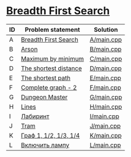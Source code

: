 # [Breadth First Search](https://www.e-olymp.com/ru/contests/9208)




| ID | Problem statement                                                                | Solution                 |
|----|----------------------------------------------------------------------------------|--------------------------|
| A  | [Breadth First Search](https://www.e-olymp.com/en/contests/9208/problems/80028)  | [A/main.cpp](A/main.cpp) |
| B  | [Arson](https://www.e-olymp.com/en/contests/9208/problems/80029)                 | [B/main.cpp](B/main.cpp) |
| C  | [Maximum by minimum](https://www.e-olymp.com/en/contests/9208/problems/80030)    | [C/main.cpp](C/main.cpp) |
| D  | [The shortest distance](https://www.e-olymp.com/en/contests/9208/problems/80031) | [D/main.cpp](D/main.cpp) |
| E  | [The shortest path](https://www.e-olymp.com/en/contests/9208/problems/80032)     | [E/main.cpp](E/main.cpp) |
| F  | [Complete graph - 2](https://www.e-olymp.com/en/contests/9208/problems/80033)    | [F/main.cpp](F/main.cpp) |
| G  | [Dungeon Master](https://www.e-olymp.com/en/contests/9208/problems/80034)        | [G/main.cpp](G/main.cpp) |
| H  | [Lines](https://www.e-olymp.com/en/contests/9208/problems/80035)                 | [H/main.cpp](H/main.cpp) |
| I  | [Лабиринт](https://www.e-olymp.com/en/contests/9208/problems/80036)              | [I/main.cpp](I/main.cpp) |
| J  | [Tram](https://www.e-olymp.com/en/contests/9208/problems/80037)                  | [J/main.cpp](J/main.cpp) |
| K  | [Граф 1, 1/2, 1/3, 1/4](https://www.e-olymp.com/en/contests/9208/problems/80038) | [K/main.cpp](K/main.cpp) |
| L  | [Включить лампу](https://www.e-olymp.com/en/contests/9208/problems/80039)        | [L/main.cpp](L/main.cpp) |

